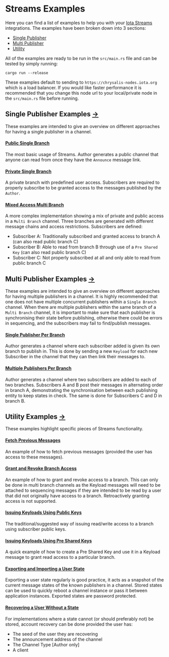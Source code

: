 # Streams Examples
Here you can find a list of examples to help you with your [Iota Streams](https://github.com/iotaledger/streams) 
integrations. The examples have been broken down into 3 sections:
 
- [Single Publisher](#single-publisher-examples--srcexamplessingle_publisher) 
- [Multi Publisher](#multi-publisher-examples--srcexamplesmulti_publisher)
- [Utility](#utility-examples--srcexamplesutility)

All of the examples are ready to be run in the `src/main.rs` file and can be tested by simply running: 

```
cargo run --release
```

These examples default to sending to `https://chrysalis-nodes.iota.org` which is a load balancer. If you 
would like faster performance it is recommended that you change this node url to your local/private node 
in the `src/main.rs` file before running. 

## Single Publisher Examples [->](src/examples/single_publisher)
These examples are intended to give an overview on different approaches for having a single publisher 
in a channel. 

#### [Public Single Branch](src/examples/single_publisher/single_branch_public.rs)
The most basic usage of Streams. Author generates a public channel that anyone can read from once they
have the `Announce` message link.

#### [Private Single Branch](src/examples/single_publisher/single_branch_private.rs)
A private branch with predefined user access. Subscribers are required to properly subscribe to be granted
access to the messages published by the `Author`.

#### [Mixed Access Multi Branch](src/examples/single_publisher/multi_branch_mixed_privacy.rs)
A more complex implementation showing a mix of private and public access in a `Multi Branch` channel. Three 
branches are generated with different message chains and access restrictions. Subscribers are defined:
- Subscriber A: Traditionally subscribed and granted access to branch A (can also read public branch C)
- Subscriber B: Able to read from branch B through use of a `Pre Shared Key` (can also read public branch C)
- Subscriber C: Not properly subscribed at all and only able to read from public branch C


## Multi Publisher Examples [->](src/examples/multi_publisher)
These examples are intended to give an overview on different approaches for having multiple publishers 
in a channel. It is highly recommended that one does not have multiple concurrent publishers within a 
`Single Branch` channel. When there are multiple publishers within the same branch of a `Multi Branch` 
channel, it is important to make sure that each publisher is synchronising their state before publishing, 
otherwise there could be errors in sequencing, and the subscribers may fail to find/publish messages. 

#### [Single Publisher Per Branch](src/examples/multi_publisher/single_pub_per_branch.rs)
Author generates a channel where each subscriber added is given its own branch to publish in. This is 
done by sending a new `Keyload` for each new Subscriber in the channel that they can then link their 
messages to.

#### [Multiple Publishers Per Branch](src/examples/multi_publisher/multi_pub_per_branch.rs)
Author generates a channel where two subscribers are added to each of two branches. Subscribers A and B 
post their messages in alternating order in branch A, demonstrating the synchronisation between each 
publishing entity to keep states in check. The same is done for Subscribers C and D in branch B. 


## Utility Examples [->](src/examples/utility)
These examples highlight specific pieces of Streams functionality. 

#### [Fetch Previous Messages](src/examples/utility/fetch_prev.rs)
An example of how to fetch previous messages (provided the user has access to these messages).

#### [Grant and Revoke Branch Access](src/examples/utility/grant_and_revoke_access.rs)
An example of how to grant and revoke access to a branch. This can only be done in multi branch channels 
as the Keyload messages will need to be attached to sequencing messages if they are intended to be read 
by a user that did not originally have access to a branch. Retroactively granting access is not supported.  

#### [Issuing Keyloads Using Public Keys](src/examples/utility/pk_keyloads.rs)
The traditional/suggested way of issuing read/write access to a branch using subscriber public keys. 

#### [Issuing Keyloads Using Pre Shared Keys](src/examples/utility/psk_keyloads.rs)
A quick example of how to create a Pre Shared Key and use it in a Keyload message to grant read access
to a particular branch.

#### [Exporting and Importing a User State](src/examples/utility/state_recovery.rs)
Exporting a user state regularly is good practice, it acts as a snapshot of the current message states 
of the known publishers in a channel. Stored states can be used to quickly reboot a channel instance or 
pass it between application instances. Exported states are password protected. 

#### [Recovering a User Without a State](src/examples/utility/stateless_recovery.rs) 
For implementations where a state cannot (or should preferably not) be stored, account recovery can be
done provided the user has:
- The seed of the user they are recovering
- The announcement address of the channel 
- The Channel Type [Author only]
- A client
